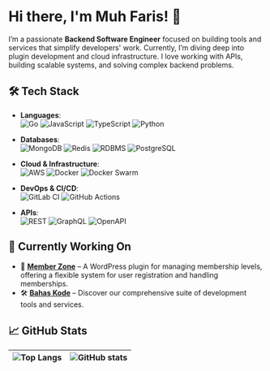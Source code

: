 # Hi there, I'm Muh Faris! 👋

I’m a passionate **Backend Software Engineer** focused on building tools and services that simplify developers' work. Currently, I’m diving deep into plugin development and cloud infrastructure. I love working with APIs, building scalable systems, and solving complex backend problems.

## 🛠️ **Tech Stack**

- **Languages**:  
  ![Go](https://img.shields.io/badge/Go-00ADD8?style=flat&logo=go&logoColor=white) ![JavaScript](https://img.shields.io/badge/JavaScript-F7DF1E?style=flat&logo=javascript&logoColor=black) ![TypeScript](https://img.shields.io/badge/TypeScript-007ACC?style=flat&logo=typescript&logoColor=white) ![Python](https://img.shields.io/badge/Python-3776AB?style=flat&logo=python&logoColor=white)

- **Databases**:  
  ![MongoDB](https://img.shields.io/badge/MongoDB-47A248?style=flat&logo=mongodb&logoColor=white) ![Redis](https://img.shields.io/badge/Redis-DC382D?style=flat&logo=redis&logoColor=white) ![RDBMS](https://img.shields.io/badge/RDBMS-FF5733?style=flat&logo=database&logoColor=white) ![PostgreSQL](https://img.shields.io/badge/PostgreSQL-4169E1?style=flat&logo=postgresql&logoColor=white)

- **Cloud & Infrastructure**:  
  ![AWS](https://img.shields.io/badge/AWS-232F3E?style=flat&logo=amazon-aws&logoColor=white) ![Docker](https://img.shields.io/badge/Docker-2496ED?style=flat&logo=docker&logoColor=white) ![Docker Swarm](https://img.shields.io/badge/Swarm-555555?style=flat&logo=docker&logoColor=white)

- **DevOps & CI/CD**:  
  ![GitLab CI](https://img.shields.io/badge/GitLab%20CI-FC6D26?style=flat&logo=gitlab&logoColor=white) ![GitHub Actions](https://img.shields.io/badge/GitHub%20Actions-2088FF?style=flat&logo=github-actions&logoColor=white)

- **APIs**:  
  ![REST](https://img.shields.io/badge/REST-02569B?style=flat&logo=swagger&logoColor=white) ![GraphQL](https://img.shields.io/badge/GraphQL-E10098?style=flat&logo=graphql&logoColor=white) ![OpenAPI](https://img.shields.io/badge/OpenAPI-6BA539?style=flat&logo=openapi-initiative&logoColor=white)

## 🔭 **Currently Working On**

- 🚀 [**Member Zone**](https://github.com/muhfaris/member-zone) – A WordPress plugin for managing membership levels, offering a flexible system for user registration and handling memberships.
- 🛠️ [**Bahas Kode**](https://bahaskode.web.id/) – Discover our comprehensive suite of development tools and services.

## 📈 **GitHub Stats**

| ![Top Langs](https://github-readme-stats.vercel.app/api/top-langs/?username=muhfaris&layout=compact&theme=radical) |  ![GitHub stats](https://github-readme-stats.vercel.app/api?username=muhfaris&show_icons=true&theme=radical)  |
| --- | --- |
